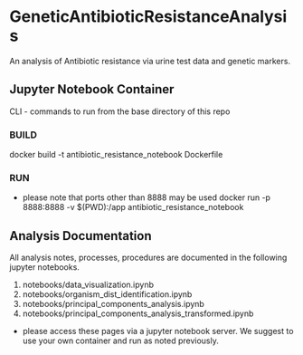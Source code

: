 # GeneticAntibioticResistanceAnalysis
An analysis of Antibiotic resistance via urine test data and genetic markers.

## Jupyter Notebook Container
CLI - commands to run from the base directory of this repo

### BUILD
docker build -t antibiotic_resistance_notebook Dockerfile

### RUN
* please note that ports other than 8888 may be used
docker run -p 8888:8888 -v $(PWD):/app antibiotic_resistance_notebook

## Analysis Documentation
All analysis notes, processes, procedures are documented in the following jupyter notebooks.
1. notebooks/data_visualization.ipynb
2. notebooks/organism_dist_identification.ipynb
3. notebooks/principal_components_analysis.ipynb
4. notebooks/principal_components_analysis_transformed.ipynb
* please access these pages via a jupyter notebook server. We suggest to use your own container and run as noted previously.


